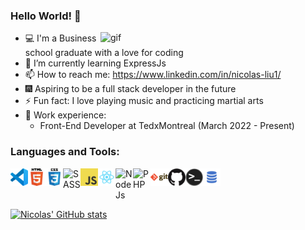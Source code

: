 ### Hello World! 👋
<img align="right" alt ="gif" src= "https://miro.medium.com/max/1400/1*9m-WDdL_ji01bGbjEnutEw.gif" width="360"/>

- 💻 I'm a Business school graduate with a love for coding
- 🌱 I’m currently learning ExpressJs
- 📫 How to reach me: https://www.linkedin.com/in/nicolas-liu1/
- 🎆 Aspiring to be a full stack developer in the future
- ⚡ Fun fact: I love playing music and practicing martial arts
- 💼 Work experience: <br>
  - Front-End Developer at TedxMontreal (March 2022 - Present)


### Languages and Tools:

<img align="left" alt="Visual Studio Code" width="28px" src="https://raw.githubusercontent.com/github/explore/80688e429a7d4ef2fca1e82350fe8e3517d3494d/topics/visual-studio-code/visual-studio-code.png" />
<img align="left" alt="HTML5" width="28px" src="https://raw.githubusercontent.com/github/explore/80688e429a7d4ef2fca1e82350fe8e3517d3494d/topics/html/html.png" />
<img align="left" alt="CSS3" width="28px" src="https://raw.githubusercontent.com/github/explore/80688e429a7d4ef2fca1e82350fe8e3517d3494d/topics/css/css.png" />
<img align="left" alt="SASS" width="28px" src="https://cdn.worldvectorlogo.com/logos/sass-1.svg" />
<img align="left" alt="JavaScript" width="28px" src="https://raw.githubusercontent.com/github/explore/80688e429a7d4ef2fca1e82350fe8e3517d3494d/topics/javascript/javascript.png" />
<img align="left" alt="React" width="28px" src="https://raw.githubusercontent.com/github/explore/80688e429a7d4ef2fca1e82350fe8e3517d3494d/topics/react/react.png" />
<img align="left" alt="NodeJs" width="28px" src="https://cdn.iconscout.com/icon/free/png-256/node-js-1174925.png" />
<img align="left" alt="PHP" width="28px" src="https://www.designbust.com/download/240/png/php_icon512.png" />
<img align="left" alt="Git" width="28px" src="https://raw.githubusercontent.com/github/explore/80688e429a7d4ef2fca1e82350fe8e3517d3494d/topics/git/git.png" />
<img align="left" alt="GitHub" width="28px" src="https://raw.githubusercontent.com/github/explore/78df643247d429f6cc873026c0622819ad797942/topics/github/github.png" />
<img align="left" alt="Terminal" width="28px" src="https://raw.githubusercontent.com/github/explore/80688e429a7d4ef2fca1e82350fe8e3517d3494d/topics/terminal/terminal.png" />
<img align="left" alt="SQL" width="28px" src="https://raw.githubusercontent.com/github/explore/80688e429a7d4ef2fca1e82350fe8e3517d3494d/topics/sql/sql.png" />
<br>
<br>
<br>

[![Nicolas' GitHub stats](https://github-readme-stats.vercel.app/api?username=Nicolas-Liu)](https://github.com/Nicolas-Liu/github-readme-stats)
